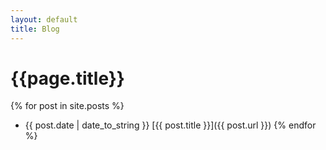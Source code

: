 ```yaml
---
layout: default
title: Blog
---
```

# {{page.title}}

{% for post in site.posts %}
* {{ post.date | date_to_string }} [{{ post.title }}]({{ post.url }})
{% endfor %}
